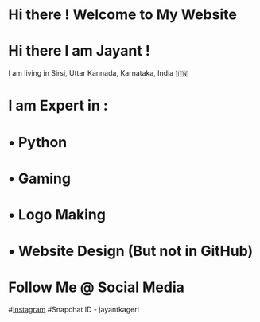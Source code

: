 # Hi there ! Welcome to My Website
# Hi there I am Jayant !
I am living in Sirsi, Uttar Kannada, Karnataka, India 🇮🇳

# I am Expert in :
# • Python
# • Gaming
# • Logo Making
# • Website Design (But not in GitHub)
# Follow Me @ Social Media
  #[Instagram](instagram.com/jayantkageri)
  #Snapchat ID - jayantkageri
